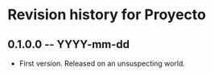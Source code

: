 # Revision history for Proyecto

## 0.1.0.0 -- YYYY-mm-dd

* First version. Released on an unsuspecting world.

